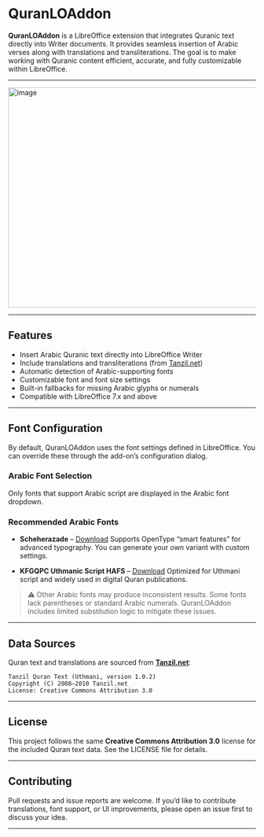 # QuranLOAddon

**QuranLOAddon** is a LibreOffice extension that integrates Quranic text directly into Writer documents. It provides seamless insertion of Arabic verses along with translations and transliterations. The goal is to make working with Quranic content efficient, accurate, and fully customizable within LibreOffice.

---

<img width="827" height="448" alt="image" src="https://github.com/user-attachments/assets/ebdcec43-76cb-435f-8291-9cdf005f4972" />

---

## Features

* Insert Arabic Quranic text directly into LibreOffice Writer
* Include translations and transliterations (from [Tanzil.net](https://tanzil.net))
* Automatic detection of Arabic-supporting fonts
* Customizable font and font size settings
* Built-in fallbacks for missing Arabic glyphs or numerals
* Compatible with LibreOffice 7.x and above

---

## Font Configuration

By default, QuranLOAddon uses the font settings defined in LibreOffice.
You can override these through the add-on’s configuration dialog.

### Arabic Font Selection

Only fonts that support Arabic script are displayed in the Arabic font dropdown.

### Recommended Arabic Fonts

* **Scheherazade** – [Download](https://software.sil.org/scheherazade/)
  Supports OpenType “smart features” for advanced typography. You can generate your own variant with custom settings.

* **KFGQPC Uthmanic Script HAFS** – [Download](http://fonts.qurancomplex.gov.sa/)
  Optimized for Uthmani script and widely used in digital Quran publications.

> ⚠️ Other Arabic fonts may produce inconsistent results.
> Some fonts lack parentheses or standard Arabic numerals.
> QuranLOAddon includes limited substitution logic to mitigate these issues.

---

## Data Sources

Quran text and translations are sourced from **[Tanzil.net](https://tanzil.net)**:

```
Tanzil Quran Text (Uthmani, version 1.0.2)
Copyright (C) 2008–2010 Tanzil.net
License: Creative Commons Attribution 3.0
```

---

## License

This project follows the same **Creative Commons Attribution 3.0** license for the included Quran text data.
See the LICENSE file for details.

---

## Contributing

Pull requests and issue reports are welcome.
If you’d like to contribute translations, font support, or UI improvements, please open an issue first to discuss your idea.

---

